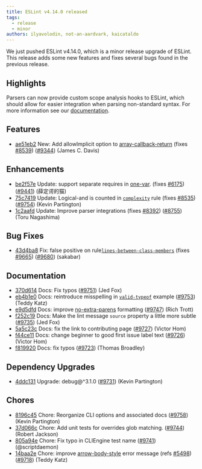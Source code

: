 ```yaml
---
title: ESLint v4.14.0 released
tags:
  - release
  - minor
authors: ilyavolodin, not-an-aardvark, kaicataldo
---
```


We just pushed ESLint v4.14.0, which is a minor release upgrade of ESLint. This release adds some new features and fixes several bugs found in the previous release.


## Highlights

Parsers can now provide custom scope analysis hooks to ESLint, which should allow for easier integration when parsing non-standard syntax. For more information see our [documentation](/docs/developer-guide/working-with-plugins#working-with-custom-parsers).


## Features


* [ae51eb2](https://github.com/eslint/eslint/commit/ae51eb2) New: Add allowImplicit option to [array-callback-return](/docs/rules/array-callback-return) (fixes [#8539](https://github.com/eslint/eslint/issues/8539)) ([#9344](https://github.com/eslint/eslint/issues/9344)) (James C. Davis)




## Enhancements


* [be2f57e](https://github.com/eslint/eslint/commit/be2f57e) Update: support separate requires in [one-var](/docs/rules/one-var). (fixes [#6175](https://github.com/eslint/eslint/issues/6175)) ([#9441](https://github.com/eslint/eslint/issues/9441)) (薛定谔的猫)
* [75c7419](https://github.com/eslint/eslint/commit/75c7419) Update: Logical-and is counted in [`complexity`](/docs/rules/complexity) rule (fixes [#8535](https://github.com/eslint/eslint/issues/8535)) ([#9754](https://github.com/eslint/eslint/issues/9754)) (Kevin Partington)
* [1c2aafd](https://github.com/eslint/eslint/commit/1c2aafd) Update: Improve parser integrations (fixes [#8392](https://github.com/eslint/eslint/issues/8392)) ([#8755](https://github.com/eslint/eslint/issues/8755)) (Toru Nagashima)




## Bug Fixes


* [43d4ba8](https://github.com/eslint/eslint/commit/43d4ba8) Fix: false positive on rule[`lines-between-class-members`](/docs/rules/lines-between-class-members) (fixes [#9665](https://github.com/eslint/eslint/issues/9665)) ([#9680](https://github.com/eslint/eslint/issues/9680)) (sakabar)




## Documentation


* [370d614](https://github.com/eslint/eslint/commit/370d614) Docs: Fix typos ([#9751](https://github.com/eslint/eslint/issues/9751)) (Jed Fox)
* [eb4b1e0](https://github.com/eslint/eslint/commit/eb4b1e0) Docs: reintroduce misspelling in [`valid-typeof`](/docs/rules/valid-typeof) example ([#9753](https://github.com/eslint/eslint/issues/9753)) (Teddy Katz)
* [e9d5dfd](https://github.com/eslint/eslint/commit/e9d5dfd) Docs: improve [no-extra-parens](/docs/rules/no-extra-parens) formatting ([#9747](https://github.com/eslint/eslint/issues/9747)) (Rich Trott)
* [f252c19](https://github.com/eslint/eslint/commit/f252c19) Docs: Make the lint message `source` property a little more subtle ([#9735](https://github.com/eslint/eslint/issues/9735)) (Jed Fox)
* [5a5c23c](https://github.com/eslint/eslint/commit/5a5c23c) Docs: fix the link to contributing page ([#9727](https://github.com/eslint/eslint/issues/9727)) (Victor Hom)
* [f44ce11](https://github.com/eslint/eslint/commit/f44ce11) Docs: change beginner to good first issue label text ([#9726](https://github.com/eslint/eslint/issues/9726)) (Victor Hom)
* [f819920](https://github.com/eslint/eslint/commit/f819920) Docs: fix typos ([#9723](https://github.com/eslint/eslint/issues/9723)) (Thomas Broadley)




## Dependency Upgrades


* [4ddc131](https://github.com/eslint/eslint/commit/4ddc131) Upgrade: debug@^3.1.0 ([#9731](https://github.com/eslint/eslint/issues/9731)) (Kevin Partington)






## Chores


* [8196c45](https://github.com/eslint/eslint/commit/8196c45) Chore: Reorganize CLI options and associated docs ([#9758](https://github.com/eslint/eslint/issues/9758)) (Kevin Partington)
* [37d066c](https://github.com/eslint/eslint/commit/37d066c) Chore: Add unit tests for overrides glob matching. ([#9744](https://github.com/eslint/eslint/issues/9744)) (Robert Jackson)
* [805a94e](https://github.com/eslint/eslint/commit/805a94e) Chore: Fix typo in CLIEngine test name ([#9741](https://github.com/eslint/eslint/issues/9741)) (@scriptdaemon)
* [14baa2e](https://github.com/eslint/eslint/commit/14baa2e) Chore: improve [arrow-body-style](/docs/rules/arrow-body-style) error message (refs [#5498](https://github.com/eslint/eslint/issues/5498)) ([#9718](https://github.com/eslint/eslint/issues/9718)) (Teddy Katz)
